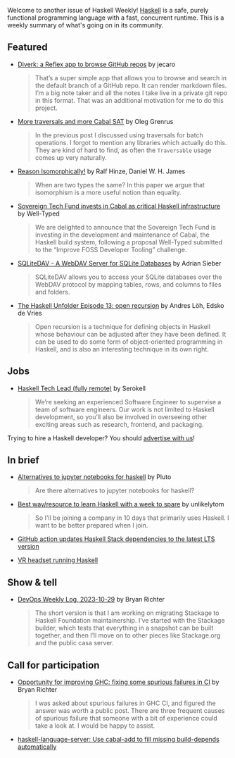 Welcome to another issue of Haskell Weekly!
[Haskell](https://www.haskell.org) is a safe, purely functional programming language with a fast, concurrent runtime.
This is a weekly summary of what's going on in its community.

## Featured

- [Diverk: a Reflex app to browse GitHub repos](https://discourse.haskell.org/t/diverk-a-reflex-app-to-browse-github-repo/7904) by jecaro
  > That’s a super simple app that allows you to browse and search in the default branch of a GitHub repo. It can render markdown files. I’m a big note taker and all the notes I take live in a private git repo in this format. That was an additional motivation for me to do this project.
  
- [More traversals and more Cabal SAT](https://oleg.fi/gists/posts/2023-10-17-more-traverals-and-more-cabal-sat.html) by Oleg Grenrus
  > In the previous post I discussed using traversals for batch operations. I forgot to mention any libraries which actually do this. They are kind of hard to find, as often the `Traversable` usage comes up very naturally.

- [Reason Isomorphically!](https://www.cs.ox.ac.uk/people/daniel.james/iso/iso.pdf) by Ralf Hinze, Daniel W. H. James
  > When are two types the same? In this paper we argue that isomorphism is a more useful notion than equality. 

- [Sovereign Tech Fund invests in Cabal as critical Haskell infrastructure](https://well-typed.com/blog/2023/10/sovereign-tech-fund-invests-in-cabal/) by Well-Typed
  > We are delighted to announce that the Sovereign Tech Fund is investing in the development and maintenance of Cabal, the Haskell build system, following a proposal Well-Typed submitted to the “Improve FOSS Developer Tooling” challenge.
  
- [SQLiteDAV - A WebDAV Server for SQLite Databases](https://discourse.haskell.org/t/sqlitedav-a-webdav-server-for-sqlite-databases/7908) by Adrian Sieber
  > SQLiteDAV allows you to access your SQLite databases over the WebDAV protocol by mapping tables, rows, and columns to files and folders.
  
- [The Haskell Unfolder Episode 13: open recursion](https://www.well-typed.com/blog/2023/10/haskell-unfolder-episode-13-open-recursion/) by Andres Löh, Edsko de Vries
  > Open recursion is a technique for defining objects in Haskell whose behaviour can be adjusted after they have been defined. It can be used to do some form of object-oriented programming in Haskell, and is also an interesting technique in its own right.

## Jobs

- [Haskell Tech Lead (fully remote)](https://discourse.haskell.org/t/haskell-tech-lead-fully-remote/7932) by Serokell
  > We’re seeking an experienced Software Engineer to supervise a team of software engineers. Our work is not limited to Haskell development, so you’ll also be involved in overseeing other exciting areas such as research, frontend, and packaging.

Trying to hire a Haskell developer?
You should [advertise with us](https://haskellweekly.news/advertising.html)!

## In brief

- [Alternatives to jupyter notebooks for haskell](https://discourse.haskell.org/t/alternatives-to-jupyter-notebooks-for-haskell/7931) by Pluto
  > Are there alternatives to jupyter notebooks for haskell?

- [Best way/resource to learn Haskell with a week to spare](https://www.reddit.com/r/haskell/comments/17bneno/best_wayresource_to_learn_haskell_with_a_week_to/) by unlikelytom
  > So I'll be joining a company in 10 days that primarily uses Haskell. I want to be better prepared when I join.

- [GitHub action updates Haskell Stack dependencies to the latest LTS version](https://github.com/stevemao/dep-haskell-stack)

- [VR headset running Haskell](https://github.com/SimulaVR)

## Show & tell

- [DevOps Weekly Log, 2023-10-29](https://discourse.haskell.org/t/devops-weekly-log-2023-10-29/7945) by Bryan Richter
  > The short version is that I am working on migrating Stackage to Haskell Foundation maintainership. I’ve started with the Stackage builder, which tests that everything in a snapshot can be built together, and then I’ll move on to other pieces like Stackage.org and the public casa server.

## Call for participation

- [Opportunity for improving GHC: fixing some spurious failures in CI](https://discourse.haskell.org/t/opportunity-for-improving-ghc-fixing-some-spurious-failures-in-ci/7903) by Bryan Richter
  > I was asked about spurious failures in GHC CI, and figured the answer was worth a public post. There are three frequent causes of spurious failure that someone with a bit of experience could take a look at. I would be happy to assist.

- [haskell-language-server: Use cabal-add to fill missing build-depends automatically](https://github.com/haskell/haskell-language-server/issues/3853)
